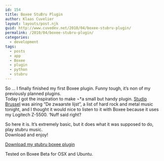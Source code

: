 ```yaml
---
id: 154
title: Boxee StuBru Plugin
author: Klaas Cuvelier
layout: layouts/post.njk
guid: http://www.cuvedev.net/2010/04/boxee-stubru-plugin/
permalink: /2010/04/boxee-stubru-plugin/
categories:
  - development
tags:
  - posts
  - app
  - Boxee
  - plugin
  - python
  - stubru
---
```


So &#8230; I finally finished my first Boxee plugin. Funny tough, it&#8217;s non of my previously planned plugins.  
Today I got the inspiration to make ¬†a small but handy plugin. [Studio Brussel][1] was airing &#8220;De zwaarste lijst&#8221;, a list of hard rock and metal music tonight, and I thought it would nice to listen to it with Boxee because it uses my Logitech Z-5500. &#8216;Nuff said right?

So here it is. It&#8217;s extremely basic, but it does what it was supposed to do, play stubru music.  
Download and enjoy!

[Download my stubru boxee plugin][2]

Tested on Boxee Beta for OSX and Ubuntu.

[1]: http://www.stubru.be
[2]: ../../public/2010/04/stubru.zip

